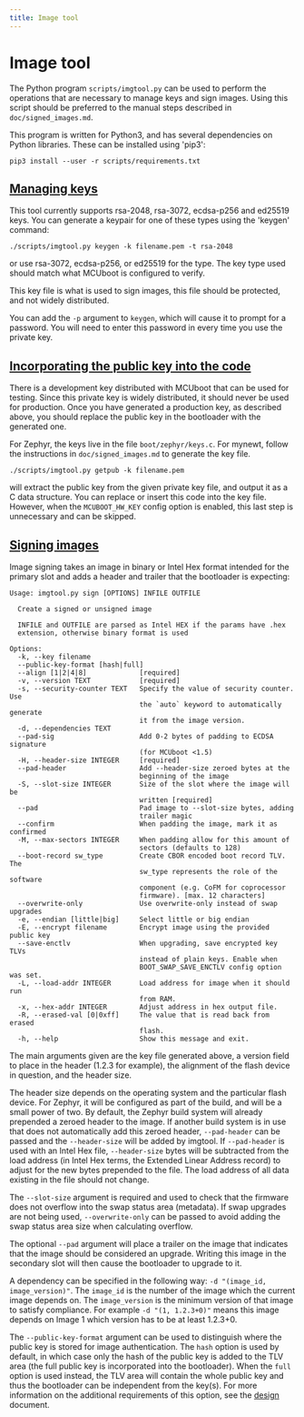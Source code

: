 ```yaml
---
title: Image tool
---
```


# Image tool

The Python program `scripts/imgtool.py` can be used to perform the
operations that are necessary to manage keys and sign images.  Using
this script should be preferred to the manual steps described in
`doc/signed_images.md`.

This program is written for Python3, and has several dependencies on
Python libraries.  These can be installed using 'pip3':

    pip3 install --user -r scripts/requirements.txt

## [Managing keys](#managing-keys)

This tool currently supports rsa-2048, rsa-3072, ecdsa-p256 and ed25519 keys.
You can generate a keypair for one of these types using the 'keygen' command:

    ./scripts/imgtool.py keygen -k filename.pem -t rsa-2048

or use rsa-3072, ecdsa-p256, or ed25519 for the type.  The key type used
should match what MCUboot is configured to verify.

This key file is what is used to sign images, this file should be
protected, and not widely distributed.

You can add the `-p` argument to `keygen`, which will cause it to
prompt for a password.  You will need to enter this password in every
time you use the private key.

## [Incorporating the public key into the code](#incorporating-the-public-key-into-the-code)

There is a development key distributed with MCUboot that can be used
for testing.  Since this private key is widely distributed, it should
never be used for production.  Once you have generated a production
key, as described above, you should replace the public key in the
bootloader with the generated one.

For Zephyr, the keys live in the file `boot/zephyr/keys.c`.  For
mynewt, follow the instructions in `doc/signed_images.md` to generate
the key file.

    ./scripts/imgtool.py getpub -k filename.pem

will extract the public key from the given private key file, and
output it as a C data structure.  You can replace or insert this code
into the key file. However, when the `MCUBOOT_HW_KEY` config option is
enabled, this last step is unnecessary and can be skipped.

## [Signing images](#signing-images)

Image signing takes an image in binary or Intel Hex format intended for the
primary slot and adds a header and trailer that the bootloader is expecting:

    Usage: imgtool.py sign [OPTIONS] INFILE OUTFILE

      Create a signed or unsigned image

      INFILE and OUTFILE are parsed as Intel HEX if the params have .hex
      extension, otherwise binary format is used

    Options:
      -k, --key filename
      --public-key-format [hash|full]
      --align [1|2|4|8]             [required]
      -v, --version TEXT            [required]
      -s, --security-counter TEXT   Specify the value of security counter. Use
                                    the `auto` keyword to automatically generate
                                    it from the image version.
      -d, --dependencies TEXT
      --pad-sig                     Add 0-2 bytes of padding to ECDSA signature
                                    (for MCUboot <1.5)
      -H, --header-size INTEGER     [required]
      --pad-header                  Add --header-size zeroed bytes at the
                                    beginning of the image
      -S, --slot-size INTEGER       Size of the slot where the image will be
                                    written [required]
      --pad                         Pad image to --slot-size bytes, adding
                                    trailer magic
      --confirm                     When padding the image, mark it as confirmed
      -M, --max-sectors INTEGER     When padding allow for this amount of
                                    sectors (defaults to 128)
      --boot-record sw_type         Create CBOR encoded boot record TLV. The
                                    sw_type represents the role of the software
                                    component (e.g. CoFM for coprocessor
                                    firmware). [max. 12 characters]
      --overwrite-only              Use overwrite-only instead of swap upgrades
      -e, --endian [little|big]     Select little or big endian
      -E, --encrypt filename        Encrypt image using the provided public key
      --save-enctlv                 When upgrading, save encrypted key TLVs
                                    instead of plain keys. Enable when
                                    BOOT_SWAP_SAVE_ENCTLV config option was set.
      -L, --load-addr INTEGER       Load address for image when it should run
                                    from RAM.
      -x, --hex-addr INTEGER        Adjust address in hex output file.
      -R, --erased-val [0|0xff]     The value that is read back from erased
                                    flash.
      -h, --help                    Show this message and exit.

The main arguments given are the key file generated above, a version
field to place in the header (1.2.3 for example), the alignment of the
flash device in question, and the header size.

The header size depends on the operating system and the particular
flash device.  For Zephyr, it will be configured as part of the build,
and will be a small power of two.  By default, the Zephyr build system will
already prepended a zeroed header to the image.  If another build system is
in use that does not automatically add this zeroed header, `--pad-header` can
be passed and the `--header-size` will be added by imgtool. If `--pad-header`
is used with an Intel Hex file, `--header-size` bytes will be subtracted from
the load address (in Intel Hex terms, the Extended Linear Address record) to
adjust for the new bytes prepended to the file. The load address of all data
existing in the file should not change.

The `--slot-size` argument is required and used to check that the firmware
does not overflow into the swap status area (metadata). If swap upgrades are
not being used, `--overwrite-only` can be passed to avoid adding the swap
status area size when calculating overflow.

The optional `--pad` argument will place a trailer on the image that
indicates that the image should be considered an upgrade.  Writing this image
in the secondary slot will then cause the bootloader to upgrade to it.

A dependency can be specified in the following way:
`-d "(image_id, image_version)"`. The `image_id` is the number of the image
which the current image depends on. The `image_version` is the minimum version
of that image to satisfy compliance. For example `-d "(1, 1.2.3+0)"` means this
image depends on Image 1 which version has to be at least 1.2.3+0.

The `--public-key-format` argument can be used to distinguish where the public
key is stored for image authentication. The `hash` option is used by default, in
which case only the hash of the public key is added to the TLV area (the full
public key is incorporated into the bootloader). When the `full` option is used
instead, the TLV area will contain the whole public key and thus the bootloader
can be independent from the key(s). For more information on the additional
requirements of this option, see the [design](/documentation/design/) document.
